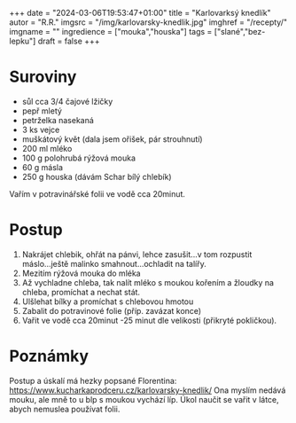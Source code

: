 
+++
date = "2024-03-06T19:53:47+01:00"
title = "Karlovarksý knedlík"
autor = "R.R."
imgsrc = "/img/karlovarsky-knedlik.jpg"
imghref = "/recepty/"
imgname = ""
ingredience = ["mouka","houska"]
tags = ["slané","bez-lepku"]
draft = false
+++


# Suroviny

- sůl cca 3/4 čajové lžičky
- pepř mletý
- petrželka nasekaná
- 3 ks vejce
- muškátový květ (dala jsem ořišek, pár strouhnutí)
- 200 ml mléko
- 100 g polohrubá rýžová mouka
- 60 g másla
- 250 g houska (dávám Schar bílý chlebík)

Vařím v potravinářské folii ve vodě cca 20minut.

# Postup

1. Nakrájet chlebik, ohřát na pánvi, lehce zasušit...v tom rozpustit máslo...ještě malinko smahnout...ochladit na talířy.
2. Mezitím rýžová mouka do  mléka
3. Až vychladne chleba, tak nalít mléko s moukou kořením a žloudky na chleba, promíchat a nechat stát.
4. Ulšlehat bílky a promíchat s chlebovou hmotou
5. Zabalit do potravinové folie (příp. zavázat konce)
6. Vařit ve vodě cca 20minut -25 minut dle velikosti (přikryté pokličkou).

# Poznámky
Postup a úskalí má hezky popsané Florentina:
https://www.kucharkaprodceru.cz/karlovarsky-knedlik/
Ona myslím nedává mouku, ale mně to u blp s moukou vychází líp. Úkol naučit se vařit v látce, abych nemuslea používat folii.
<!-- --> 